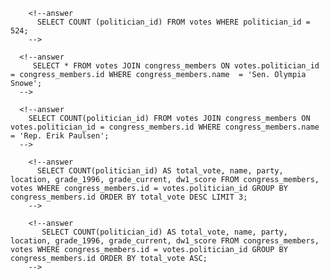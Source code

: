 <!-- Release 1  -->

<!-- 1. Hitung jumlah vote untuk Sen. Olympia Snowe yang memiliki id 524. -->
        <!--answer
          SELECT COUNT (politician_id) FROM votes WHERE politician_id = 524;
        -->
<!-- 2. Sekarang lakukan JOIN tanpa menggunakan id `524`. Query kedua tabel votes dan congress_members. -->
      <!--answer  
         SELECT * FROM votes JOIN congress_members ON votes.politician_id = congress_members.id WHERE congress_members.name  = 'Sen. Olympia Snowe';
      -->
<!-- 3. Sekarang gimana dengan representative Erik Paulsen? Berapa banyak vote yang dia dapatkan? -->
      <!--answer
        SELECT COUNT(politician_id) FROM votes JOIN congress_members ON votes.politician_id = congress_members.id WHERE congress_members.name  = 'Rep. Erik Paulsen';
      -->
<!-- 4. Buatlah daftar peserta Congress yang mendapatkan vote terbanyak. Jangan sertakan field `created_at` dan `updated_at`. -->
        <!--answer
          SELECT COUNT(politician_id) AS total_vote, name, party, location, grade_1996, grade_current, dw1_score FROM congress_members, votes WHERE congress_members.id = votes.politician_id GROUP BY congress_members.id ORDER BY total_vote DESC LIMIT 3;
        -->
<!-- 5. Sekarang buatlah sebuah daftar semua anggota Congress yang setidaknya mendapatkan beberapa vote dalam urutan dari yang paling sedikit. Dan juga jangan sertakan field-field yang memiliki tipe date. -->
        <!--answer
           SELECT COUNT(politician_id) AS total_vote, name, party, location, grade_1996, grade_current, dw1_score FROM congress_members, votes WHERE congress_members.id = votes.politician_id GROUP BY congress_members.id ORDER BY total_vote ASC;
        -->
<!-- Release 2  -->

<!-- 1. Siapa anggota Congress yang mendapatkan vote terbanyak? List nama mereka dan jumlah vote-nya. Siapa saja yang memilih politisi tersebut? List nama mereka, dan jenis kelamin mereka. -->

<!-- 2. Berapa banyak vote yang diterima anggota Congress yang memiliki grade di bawah 9 (gunakan field `grade_current`)? Ambil nama, lokasi, grade_current dan jumlah vote. -->

<!-- 3. Apa saja 10 negara bagian yang memiliki voters terbanyak? List semua orang yang melakukan vote di negara bagian yang paling populer. (Akan menjadi daftar yang panjang, kamu bisa gunakan hasil dari query pertama untuk menyederhanakan query berikut ini.) -->

<!-- 4. List orang-orang yang vote lebih dari dua kali. Harusnya mereka hanya bisa vote untuk posisi Senator dan satu lagi untuk wakil. Wow, kita dapat si tukang curang! Segera laporkan ke KPK!! -->

<!-- 5. Apakah ada orang yang melakukan vote kepada politisi yang sama dua kali? Siapa namanya dan siapa nama politisinya? -->
